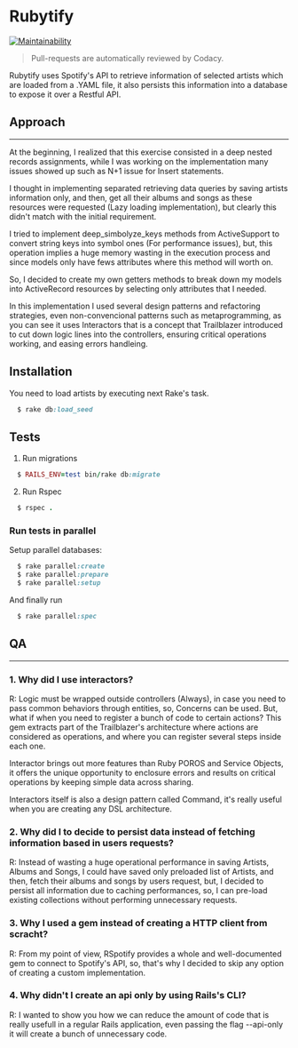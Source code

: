 # Rubytify

[![Maintainability](https://api.codeclimate.com/v1/badges/41a38f758db613f31691/maintainability)](https://codeclimate.com/github/nardonykolyszyn/rubytify/maintainability)

> Pull-requests are automatically reviewed by Codacy.

Rubytify uses Spotify's API to retrieve information of selected artists which are loaded from a .YAML file, it also persists this information into a database to expose it over a Restful API.

## Approach
-----------

 At the beginning, I realized that this exercise consisted in a deep nested records assignments, while I was working on the implementation many issues showed up such as N+1 issue for Insert statements.

I thought in implementing separated retrieving data queries by saving artists information only, and then, get all their albums and songs as these resources were requested (Lazy loading implementation), but clearly this didn't match with the initial requirement.

I tried to implement deep_simbolyze_keys methods from ActiveSupport to convert string keys into symbol ones (For performance issues), but, this operation implies a huge memory wasting in the execution process and since models only have fews attributes where this method will worth on.

So, I decided to create my own getters methods to break down my models into ActiveRecord resources by selecting only attributes that I needed.

In this implementation I used several design patterns and refactoring strategies, even non-convencional patterns such as metaprogramming, as you can see it uses Interactors that is a concept that Trailblazer introduced to cut down logic lines into the controllers, ensuring critical operations working, and easing errors handleing.

## Installation

You need to load artists by executing next Rake's task.

```ruby
  $ rake db:load_seed
```

## Tests

1. Run migrations

```ruby
  $ RAILS_ENV=test bin/rake db:migrate
```

2. Run Rspec

```ruby
  $ rspec .
```

### Run tests in parallel

Setup parallel databases:

```ruby
  $ rake parallel:create
  $ rake parallel:prepare
  $ rake parallel:setup
```

And finally run

```ruby
  $ rake parallel:spec
```


## QA
-----

### 1. Why did I use interactors?

R: Logic must be wrapped outside controllers (Always), in  case you need to pass common behaviors through entities, so, Concerns can be used. But, what if when you need to register a bunch of code to certain actions? This gem extracts part of the Trailblazer's architecture where actions are considered as operations, and where you can register several steps inside each one.

Interactor brings out more features than Ruby POROS and Service Objects, it offers the unique opportunity to enclosure errors and results on critical operations by keeping simple data across sharing.

Interactors itself is also a design pattern called Command, it's really useful when you are creating any DSL architecture.

### 2. Why did I to decide to persist data instead of fetching information based in users requests?

R: Instead of wasting a huge operational performance in saving Artists, Albums and Songs, I could have saved only preloaded list of Artists, and then, fetch their albums and songs by users request, but, I decided to persist all information due to caching performances, so, I can pre-load existing collections without performing unnecessary requests.

### 3. Why I used a gem instead of creating a HTTP client from scracht?

R: From my point of view, RSpotify provides a whole and well-documented gem to connect to Spotify's API, so, that's why I decided to skip any option of creating a custom implementation.

### 4. Why didn't I create an api only by using Rails's CLI?

R: I wanted to show you how we can reduce the amount of code that is really usefull in a regular Rails application, even passing the flag --api-only it will create a bunch of unnecessary code.
